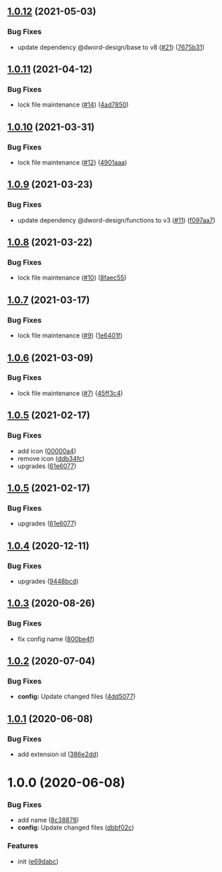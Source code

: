 ## [1.0.12](https://github.com/dword-design/werstreamtes-list-links/compare/v1.0.11...v1.0.12) (2021-05-03)


### Bug Fixes

* update dependency @dword-design/base to v8 ([#21](https://github.com/dword-design/werstreamtes-list-links/issues/21)) ([7675b31](https://github.com/dword-design/werstreamtes-list-links/commit/7675b31ce11e6698eb056dee69357c7d814c5c2a))

## [1.0.11](https://github.com/dword-design/werstreamtes-list-links/compare/v1.0.10...v1.0.11) (2021-04-12)


### Bug Fixes

* lock file maintenance ([#14](https://github.com/dword-design/werstreamtes-list-links/issues/14)) ([4ad7850](https://github.com/dword-design/werstreamtes-list-links/commit/4ad785066ee8a80836c6c453d713ffdda4eac186))

## [1.0.10](https://github.com/dword-design/werstreamtes-list-links/compare/v1.0.9...v1.0.10) (2021-03-31)


### Bug Fixes

* lock file maintenance ([#12](https://github.com/dword-design/werstreamtes-list-links/issues/12)) ([4901aaa](https://github.com/dword-design/werstreamtes-list-links/commit/4901aaa772801c4b737a08511c233e8d696c85ed))

## [1.0.9](https://github.com/dword-design/werstreamtes-list-links/compare/v1.0.8...v1.0.9) (2021-03-23)


### Bug Fixes

* update dependency @dword-design/functions to v3 ([#11](https://github.com/dword-design/werstreamtes-list-links/issues/11)) ([f097aa7](https://github.com/dword-design/werstreamtes-list-links/commit/f097aa7c5d0e9a5fd6f1cf08d78f0e4d33ce84c6))

## [1.0.8](https://github.com/dword-design/werstreamtes-list-links/compare/v1.0.7...v1.0.8) (2021-03-22)


### Bug Fixes

* lock file maintenance ([#10](https://github.com/dword-design/werstreamtes-list-links/issues/10)) ([8faec55](https://github.com/dword-design/werstreamtes-list-links/commit/8faec55f0a2e29bd8a1e227898bf102a1c07c55b))

## [1.0.7](https://github.com/dword-design/werstreamtes-list-links/compare/v1.0.6...v1.0.7) (2021-03-17)


### Bug Fixes

* lock file maintenance ([#9](https://github.com/dword-design/werstreamtes-list-links/issues/9)) ([1e6401f](https://github.com/dword-design/werstreamtes-list-links/commit/1e6401f34c43b7071f603b3530cc8c3fb6f7d29f))

## [1.0.6](https://github.com/dword-design/werstreamtes-list-links/compare/v1.0.5...v1.0.6) (2021-03-09)


### Bug Fixes

* lock file maintenance ([#7](https://github.com/dword-design/werstreamtes-list-links/issues/7)) ([45ff3c4](https://github.com/dword-design/werstreamtes-list-links/commit/45ff3c4464aacfe4295bc42bfe9eb39cbcf04cff))

## [1.0.5](https://github.com/dword-design/werstreamtes-list-links/compare/v1.0.4...v1.0.5) (2021-02-17)


### Bug Fixes

* add icon ([00000a4](https://github.com/dword-design/werstreamtes-list-links/commit/00000a4ad40bd64954b06386296ebfee1872892b))
* remove icon ([ddb34fc](https://github.com/dword-design/werstreamtes-list-links/commit/ddb34fc3e9e4333a29cd06e316c8ea8bc35d551d))
* upgrades ([61e6077](https://github.com/dword-design/werstreamtes-list-links/commit/61e607732ee5bfc0c4aedece5160eb568dd773c0))

## [1.0.5](https://github.com/dword-design/werstreamtes-list-links/compare/v1.0.4...v1.0.5) (2021-02-17)


### Bug Fixes

* upgrades ([61e6077](https://github.com/dword-design/werstreamtes-list-links/commit/61e607732ee5bfc0c4aedece5160eb568dd773c0))

## [1.0.4](https://github.com/dword-design/werstreamtes-list-links/compare/v1.0.3...v1.0.4) (2020-12-11)


### Bug Fixes

* upgrades ([9448bcd](https://github.com/dword-design/werstreamtes-list-links/commit/9448bcd54c159d3370822ef226ceae93114bb52a))

## [1.0.3](https://github.com/dword-design/werstreamtes-list-links/compare/v1.0.2...v1.0.3) (2020-08-26)


### Bug Fixes

* fix config name ([800be4f](https://github.com/dword-design/werstreamtes-list-links/commit/800be4f969c316bad6402dc8edb5cd506db4c686))

## [1.0.2](https://github.com/dword-design/werstreamtes-list-links/compare/v1.0.1...v1.0.2) (2020-07-04)


### Bug Fixes

* **config:** Update changed files ([4dd5077](https://github.com/dword-design/werstreamtes-list-links/commit/4dd507703f417ebee0f1722f783ab807e5d69a0e))

## [1.0.1](https://github.com/dword-design/werstreamtes-list-links/compare/v1.0.0...v1.0.1) (2020-06-08)


### Bug Fixes

* add extension id ([386e2dd](https://github.com/dword-design/werstreamtes-list-links/commit/386e2dd22ffc004152efd5b3582e09f21c32f6d7))

# 1.0.0 (2020-06-08)


### Bug Fixes

* add name ([8c38878](https://github.com/dword-design/werstreamtes-list-links/commit/8c3887809b3790cce41f1ca7fc8917313b62b4eb))
* **config:** Update changed files ([dbbf02c](https://github.com/dword-design/werstreamtes-list-links/commit/dbbf02c5b0c376a66dff94e14a546611fab0b669))


### Features

* init ([e69dabc](https://github.com/dword-design/werstreamtes-list-links/commit/e69dabcecdf4e486027cda7089e3e574ac11da40))

